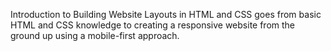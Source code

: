 Introduction to Building Website Layouts in HTML and CSS goes from basic HTML and CSS knowledge to creating a responsive website from the ground up using a mobile-first approach.
